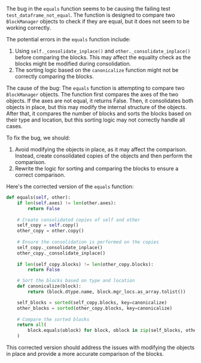 The bug in the `equals` function seems to be causing the failing test `test_dataframe_not_equal`. The function is designed to compare two `BlockManager` objects to check if they are equal, but it does not seem to be working correctly.

The potential errors in the `equals` function include:
1. Using `self._consolidate_inplace()` and `other._consolidate_inplace()` before comparing the blocks. This may affect the equality check as the blocks might be modified during consolidation.
2. The sorting logic based on the `canonicalize` function might not be correctly comparing the blocks.

The cause of the bug:
The `equals` function is attempting to compare two `BlockManager` objects. The function first compares the axes of the two objects. If the axes are not equal, it returns False. Then, it consolidates both objects in place, but this may modify the internal structure of the objects. After that, it compares the number of blocks and sorts the blocks based on their type and location, but this sorting logic may not correctly handle all cases.

To fix the bug, we should:
1. Avoid modifying the objects in place, as it may affect the comparison. Instead, create consolidated copies of the objects and then perform the comparison.
2. Rewrite the logic for sorting and comparing the blocks to ensure a correct comparison.

Here's the corrected version of the `equals` function:

```python
def equals(self, other):
    if len(self.axes) != len(other.axes):
        return False
    
    # Create consolidated copies of self and other
    self_copy = self.copy()
    other_copy = other.copy()
    
    # Ensure the consolidation is performed on the copies
    self_copy._consolidate_inplace()
    other_copy._consolidate_inplace()
    
    if len(self_copy.blocks) != len(other_copy.blocks):
        return False

    # Sort the blocks based on type and location
    def canonicalize(block):
        return (block.dtype.name, block.mgr_locs.as_array.tolist())

    self_blocks = sorted(self_copy.blocks, key=canonicalize)
    other_blocks = sorted(other_copy.blocks, key=canonicalize)
    
    # Compare the sorted blocks
    return all(
        block.equals(oblock) for block, oblock in zip(self_blocks, other_blocks)
    )
```

This corrected version should address the issues with modifying the objects in place and provide a more accurate comparison of the blocks.